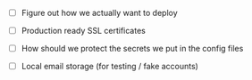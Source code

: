 - [ ] Figure out how we actually want to deploy
- [ ] Production ready SSL certificates
- [ ] How should we protect the secrets we put in the config files
- [ ] Local email storage (for testing / fake accounts)

